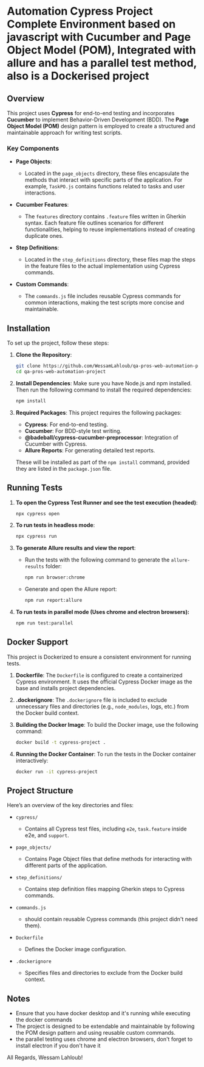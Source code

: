 # Automation Cypress Project Complete Environment based on javascript with Cucumber and Page Object Model (POM), Integrated with allure and has a parallel test method, also is a Dockerised project
## Overview

This project uses **Cypress** for end-to-end testing and incorporates **Cucumber** to implement Behavior-Driven Development (BDD). The **Page Object Model (POM)** design pattern is employed to create a structured and maintainable approach for writing test scripts.

### Key Components

- **Page Objects**:
  - Located in the `page_objects` directory, these files encapsulate the methods that interact with specific parts of the application. For example, `TaskPO.js` contains functions related to tasks and user interactions.

- **Cucumber Features**:
  - The `features` directory contains `.feature` files written in Gherkin syntax. Each feature file outlines scenarios for different functionalities, helping to reuse implementations instead of creating duplicate ones.

- **Step Definitions**:
  - Located in the `step_definitions` directory, these files map the steps in the feature files to the actual implementation using Cypress commands.

- **Custom Commands**:
  - The `commands.js` file includes reusable Cypress commands for common interactions, making the test scripts more concise and maintainable.

## Installation

To set up the project, follow these steps:

1. **Clone the Repository**:
   ```bash
   git clone https://github.com/WessamLahloub/qa-pros-web-automation-project
   cd qa-pros-web-automation-project
   ```

2. **Install Dependencies**:
   Make sure you have Node.js and npm installed. Then run the following command to install the required dependencies:
   ```bash
   npm install
   ```

3. **Required Packages**:
   This project requires the following packages:
   - **Cypress**: For end-to-end testing.
   - **Cucumber**: For BDD-style test writing.
   - **@badeball/cypress-cucumber-preprocessor**: Integration of Cucumber with Cypress.
   - **Allure Reports**: For generating detailed test reports.

   These will be installed as part of the `npm install` command, provided they are listed in the `package.json` file.

## Running Tests

1. **To open the Cypress Test Runner and see the test execution (headed)**:
   ```bash
   npx cypress open
   ```

2. **To run tests in headless mode**:
   ```bash
   npx cypress run
   ```

3. **To generate Allure results and view the report**:
   - Run the tests with the following command to generate the `allure-results` folder:
     ```bash
     npm run browser:chrome
     ```
   - Generate and open the Allure report:
     ```bash
     npm run report:allure
     ```

4. **To run tests in parallel mode (Uses chrome and electron browsers):**
   ```bash
   npm run test:parallel
   ```

## Docker Support

This project is Dockerized to ensure a consistent environment for running tests.

1. **Dockerfile**:
   The `Dockerfile` is configured to create a containerized Cypress environment. It uses the official Cypress Docker image as the base and installs project dependencies.

2. **.dockerignore**:
   The `.dockerignore` file is included to exclude unnecessary files and directories (e.g., `node_modules`, logs, etc.) from the Docker build context.

3. **Building the Docker Image**:
   To build the Docker image, use the following command:
   ```bash
   docker build -t cypress-project .
   ```

4. **Running the Docker Container**:
   To run the tests in the Docker container interactively:
   ```bash
   docker run -it cypress-project
   ```

## Project Structure

Here’s an overview of the key directories and files:

- `cypress/`
  - Contains all Cypress test files, including `e2e`, `task.feature` inside e2e, and `support`.

- `page_objects/`
  - Contains Page Object files that define methods for interacting with different parts of the application.

- `step_definitions/`
  - Contains step definition files mapping Gherkin steps to Cypress commands.

- `commands.js`
  - should contain reusable Cypress commands (this project didn't need them).

- `Dockerfile`
  - Defines the Docker image configuration.

- `.dockerignore`
  - Specifies files and directories to exclude from the Docker build context.

## Notes

- Ensure that you have docker desktop and it's running while executing the docker commands
- The project is designed to be extendable and maintainable by following the POM design pattern and using reusable custom commands.
- the parallel testing uses chrome and electron browsers, don't forget to install electron if you don't have it

All Regards, Wessam Lahloub!
